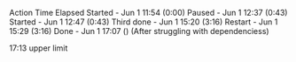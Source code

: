 Action        Time        Elapsed
Started     - Jun 1 11:54 (0:00)
Paused      - Jun 1 12:37 (0:43)
Started     - Jun 1 12:47 (0:43)
Third done  - Jun 1 15:20 (3:16)
Restart     - Jun 1 15:29 (3:16)
Done        - Jun 1 17:07 ()     (After struggling with dependenciess)

17:13 upper limit